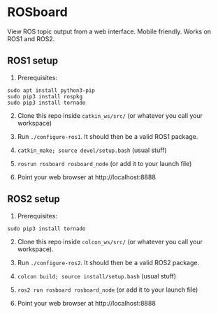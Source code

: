 # ROSboard 

View ROS topic output from a web interface. Mobile friendly. Works on ROS1 and ROS2.

## ROS1 setup

1. Prerequisites:

```
sudo apt install python3-pip
sudo pip3 install rospkg
sudo pip3 install tornado
```

2. Clone this repo inside `catkin_ws/src/` (or whatever you call your workspace)

3. Run `./configure-ros1`. It should then be a valid ROS1 package.

4. `catkin_make; source devel/setup.bash` (usual stuff)

5. `rosrun rosboard rosboard_node` (or add it to your launch file)

6. Point your web browser at http://localhost:8888

## ROS2 setup

1. Prerequisites:

```
sudo pip3 install tornado
```

2. Clone this repo inside `colcon_ws/src/` (or whatever you call your workspace).

3. Run `./configure-ros2`. It should then be a valid ROS2 package.

4. `colcon build; source install/setup.bash` (usual stuff)

5. `ros2 run rosboard rosboard_node` (or add it to your launch file)

6. Point your web browser at http://localhost:8888
